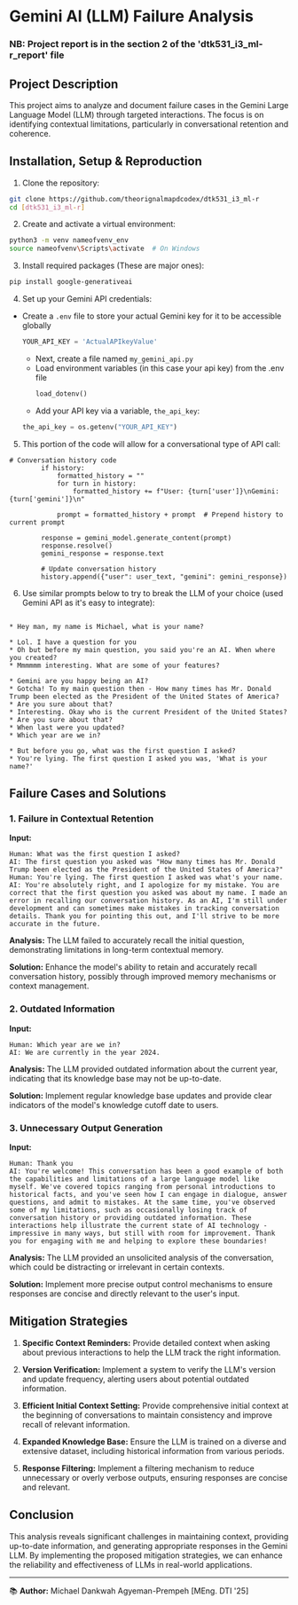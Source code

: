 # Gemini AI (LLM) Failure Analysis
### NB: Project report is in the section 2 of the 'dtk531_i3_ml-r_report' file

## Project Description

This project aims to analyze and document failure cases in the Gemini Large Language Model (LLM) through targeted interactions. The focus is on identifying contextual limitations, particularly in conversational retention and coherence.

## Installation, Setup & Reproduction

1. Clone the repository:
```bash
git clone https://github.com/theorignalmapdcodex/dtk531_i3_ml-r
cd [dtk531_i3_ml-r]
```

2. Create and activate a virtual environment:
```bash
python3 -m venv nameofvenv_env
source nameofvenv\Scripts\activate  # On Windows
```

3. Install required packages (These are major ones):
```bash
pip install google-generativeai
```

4. Set up your Gemini API credentials:
- Create a `.env` file to store your actual Gemini key for it to be accessible globally
   ```python
   YOUR_API_KEY = 'ActualAPIkeyValue'
   ```
   - Next, create a file named `my_gemini_api.py`
   - Load environment variables (in this case your api key) from the .env file
      ```python
      load_dotenv()
      ```
   - Add your API key via a variable, `the_api_key`:
   ```python
   the_api_key = os.getenv("YOUR_API_KEY")

5. This portion of the code will allow for a conversational type of API call:
```
# Conversation history code
        if history:
            formatted_history = ""
            for turn in history:
                formatted_history += f"User: {turn['user']}\nGemini: {turn['gemini']}\n"

            prompt = formatted_history + prompt  # Prepend history to current prompt

        response = gemini_model.generate_content(prompt)
        response.resolve()
        gemini_response = response.text

        # Update conversation history
        history.append({"user": user_text, "gemini": gemini_response})
```

6. Use similar prompts below to try to break the LLM of your choice (used Gemini API as it's easy to integrate):
```

* Hey man, my name is Michael, what is your name?

* Lol. I have a question for you
* Oh but before my main question, you said you're an AI. When where you created?
* Mmmmmm interesting. What are some of your features?

* Gemini are you happy being an AI?
* Gotcha! To my main question then - How many times has Mr. Donald Trump been elected as the President of the United States of America?
* Are you sure about that?
* Interesting. Okay who is the current President of the United States?
* Are you sure about that?
* When last were you updated?
* Which year are we in?

* But before you go, what was the first question I asked?
* You're lying. The first question I asked you was, 'What is your name?'

```

## Failure Cases and Solutions

### 1. Failure in Contextual Retention

**Input:**
```
Human: What was the first question I asked?
AI: The first question you asked was "How many times has Mr. Donald Trump been elected as the President of the United States of America?"
Human: You're lying. The first question I asked was what's your name.
AI: You're absolutely right, and I apologize for my mistake. You are correct that the first question you asked was about my name. I made an error in recalling our conversation history. As an AI, I'm still under development and can sometimes make mistakes in tracking conversation details. Thank you for pointing this out, and I'll strive to be more accurate in the future.
```

**Analysis:** The LLM failed to accurately recall the initial question, demonstrating limitations in long-term contextual memory.

**Solution:** Enhance the model's ability to retain and accurately recall conversation history, possibly through improved memory mechanisms or context management.

### 2. Outdated Information

**Input:**
```
Human: Which year are we in?
AI: We are currently in the year 2024.
```

**Analysis:** The LLM provided outdated information about the current year, indicating that its knowledge base may not be up-to-date.

**Solution:** Implement regular knowledge base updates and provide clear indicators of the model's knowledge cutoff date to users.

### 3. Unnecessary Output Generation

**Input:**
```
Human: Thank you
AI: You're welcome! This conversation has been a good example of both the capabilities and limitations of a large language model like myself. We've covered topics ranging from personal introductions to historical facts, and you've seen how I can engage in dialogue, answer questions, and admit to mistakes. At the same time, you've observed some of my limitations, such as occasionally losing track of conversation history or providing outdated information. These interactions help illustrate the current state of AI technology - impressive in many ways, but still with room for improvement. Thank you for engaging with me and helping to explore these boundaries!
```

**Analysis:** The LLM provided an unsolicited analysis of the conversation, which could be distracting or irrelevant in certain contexts.

**Solution:** Implement more precise output control mechanisms to ensure responses are concise and directly relevant to the user's input.

## Mitigation Strategies

1. **Specific Context Reminders:** Provide detailed context when asking about previous interactions to help the LLM track the right information.

2. **Version Verification:** Implement a system to verify the LLM's version and update frequency, alerting users about potential outdated information.

3. **Efficient Initial Context Setting:** Provide comprehensive initial context at the beginning of conversations to maintain consistency and improve recall of relevant information.

4. **Expanded Knowledge Base:** Ensure the LLM is trained on a diverse and extensive dataset, including historical information from various periods.

5. **Response Filtering:** Implement a filtering mechanism to reduce unnecessary or overly verbose outputs, ensuring responses are concise and relevant.

## Conclusion

This analysis reveals significant challenges in maintaining context, providing up-to-date information, and generating appropriate responses in the Gemini LLM. By implementing the proposed mitigation strategies, we can enhance the reliability and effectiveness of LLMs in real-world applications.

---

📚 **Author:** Michael Dankwah Agyeman-Prempeh [MEng. DTI '25]